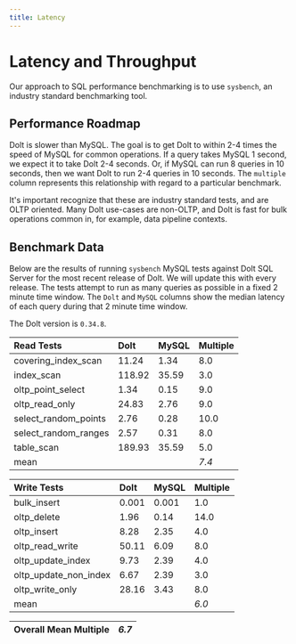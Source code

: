 ```yaml
---
title: Latency
---
```


# Latency and Throughput

Our approach to SQL performance benchmarking is to use `sysbench`, an
industry standard benchmarking tool.

## Performance Roadmap

Dolt is slower than MySQL. The goal is to get Dolt to within 2-4 times
the speed of MySQL for common operations. If a query takes MySQL 1
second, we expect it to take Dolt 2-4 seconds. Or, if MySQL can run 8
queries in 10 seconds, then we want Dolt to run 2-4 queries in 10
seconds. The `multiple` column represents this relationship with
regard to a particular benchmark.

It's important recognize that these are industry standard tests, and
are OLTP oriented. Many Dolt use-cases are non-OLTP, and Dolt is fast
for bulk operations common in, for example, data pipeline contexts.

## Benchmark Data

Below are the results of running `sysbench` MySQL tests against Dolt
SQL Server for the most recent release of Dolt. We will update this
with every release. The tests attempt to run as many queries as
possible in a fixed 2 minute time window. The `Dolt` and `MySQL`
columns show the median latency of each query during that 2 minute
time window.

The Dolt version is `0.34.8`.

| Read Tests | Dolt | MySQL | Multiple |
| :--- | :--- | :--- | :--- |
| covering\_index\_scan | 11.24 | 1.34 | 8.0 |
| index\_scan | 118.92 | 35.59 | 3.0 |
| oltp\_point\_select | 1.34 | 0.15 | 9.0 |
| oltp\_read\_only | 24.83 | 2.76 | 9.0 |
| select\_random\_points | 2.76 | 0.28 | 10.0 |
| select\_random\_ranges | 2.57 | 0.31 | 8.0 |
| table\_scan | 189.93 | 35.59 | 5.0 |
| mean |  |  | _7.4_ |

| Write Tests | Dolt | MySQL | Multiple |
| :--- | :--- | :--- | :--- |
| bulk\_insert | 0.001 | 0.001 | 1.0 |
| oltp\_delete | 1.96 | 0.14 | 14.0 |
| oltp\_insert | 8.28 | 2.35 | 4.0 |
| oltp\_read\_write | 50.11 | 6.09 | 8.0 |
| oltp\_update\_index | 9.73 | 2.39 | 4.0 |
| oltp\_update\_non\_index | 6.67 | 2.39 | 3.0 |
| oltp\_write\_only | 28.16 | 3.43 | 8.0 |
| mean |  |  | _6.0_ |

| Overall Mean Multiple | _6.7_ |
| :--- | :--- |
<br/>
